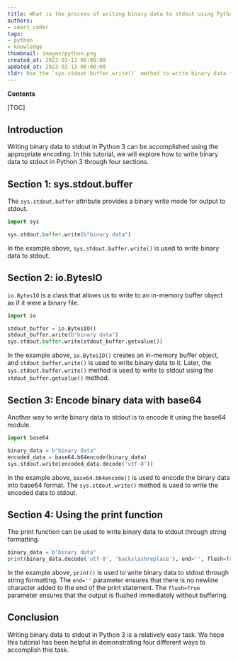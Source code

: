 ```yaml
---
title: What is the process of writing binary data to stdout using Python 3?
authors:
- smart_coder
tags:
- python
- knowledge
thumbnail: images/python.png
created_at: 2023-03-13 00:00:00
updated_at: 2023-03-13 00:00:00
tldr: Use the `sys.stdout.buffer.write()` method to write binary data to stdout in Python 3.
---
```


**Contents**

[TOC]

## Introduction

Writing binary data to stdout in Python 3 can be accomplished using the appropriate encoding. In this tutorial, we will explore how to write binary data to stdout in Python 3 through four sections.

## Section 1: sys.stdout.buffer

The `sys.stdout.buffer` attribute provides a binary write mode for output to stdout.

```python
import sys

sys.stdout.buffer.write(b"binary data")
```

In the example above, `sys.stdout.buffer.write()` is used to write binary data to stdout.

## Section 2: io.BytesIO

`io.BytesIO` is a class that allows us to write to an in-memory buffer object as if it were a binary file.

```python
import io

stdout_buffer = io.BytesIO()
stdout_buffer.write(b"binary data")
sys.stdout.buffer.write(stdout_buffer.getvalue())
```

In the example above, `io.BytesIO()` creates an in-memory buffer object, and `stdout_buffer.write()` is used to write binary data to it. Later, the `sys.stdout.buffer.write()` method is used to write to stdout using the `stdout_buffer.getvalue()` method.

## Section 3: Encode binary data with base64

Another way to write binary data to stdout is to encode it using the base64 module.

```python
import base64

binary_data = b"binary data"
encoded_data = base64.b64encode(binary_data)
sys.stdout.write(encoded_data.decode('utf-8'))
```

In the example above, `base64.b64encode()` is used to encode the binary data into base64 format. The `sys.stdout.write()` method is used to write the encoded data to stdout.

## Section 4: Using the print function

The print function can be used to write binary data to stdout through string formatting.

```python
binary_data = b"binary data"
print(binary_data.decode('utf-8', 'backslashreplace'), end='', flush=True)
```

In the example above, `print()` is used to write binary data to stdout through string formatting. The `end=''` parameter ensures that there is no newline character added to the end of the print statement. The `flush=True` parameter ensures that the output is flushed immediately without buffering. 

## Conclusion 

Writing binary data to stdout in Python 3 is a relatively easy task. We hope this tutorial has been helpful in demonstrating four different ways to accomplish this task.
